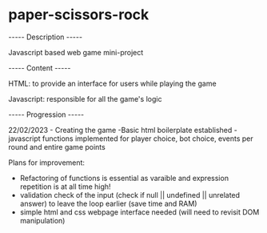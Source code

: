 # paper-scissors-rock

----- Description -----

Javascript based web game mini-project 

----- Content -----

HTML: to provide an interface for users while playing the game

Javascript: responsible for all the game's logic

----- Progression -----

22/02/2023 - Creating the game
-Basic html boilerplate established 
-javascript functions implemented for player choice, bot choice, events per round and entire game points

Plans for improvement:
- Refactoring of functions is essential as varaible and expression repetition is at all time high!
- validation check of the input (check if null || undefined || unrelated answer) to leave the loop earlier (save time and RAM)
- simple html and css webpage interface needed (will need to revisit DOM manipulation)
